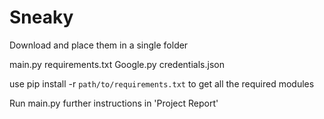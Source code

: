 # Sneaky

Download and place them in a single folder

main.py
requirements.txt
Google.py
credentials.json

use pip install -r `path/to/requirements.txt` to get all the required modules

Run main.py further instructions in 'Project Report'


